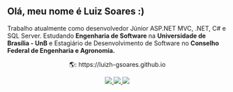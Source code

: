 <h2> Olá, meu nome é <strong> Luiz Soares :) </strong> </h2>
<p>
    Trabalho atualmente como desenvolvedor Júnior ASP.NET MVC, .NET, C# e SQL Server.
    Estudando <strong>Engenharia de Software</strong> na <strong>Universidade de Brasília - UnB</strong>
    e Estagiário de Desenvolvimento de Software no <strong>Conselho Federal de Engenharia e Agronomia.</strong>
</p>

<div align="center">
    <p> <a href="https://luizh-gsoares.github.io" style="text-decoration:none";> 🌎: https://luizh-gsoares.github.io </a> </p>
    <a href="https://www.instagram.com/luizh.gsoares/" alt="Instagram">
        <img src="https://img.shields.io/badge/Instagram-1a1a1a.svg?style=for-the-badge&logo=Instagram&logoColor=FFF;"/>
    </a>
    <a href="https://www.linkedin.com/in/luizh-gsoares" alt="LinkedIn">
        <img src="https://img.shields.io/badge/-Linkedin-1a1a1a?style=for-the-badge&logo=Linkedin&logoColor=FFF;" />
    </a>
    <a href="https://www.twitter.com.br/luizhgsoares" alt="Twitter">
        <img src="https://img.shields.io/badge/Twitter-1a1a1a.svg?style=for-the-badge&logo=Twitter&logoColor=FFF;" />
    </a>
</div>
